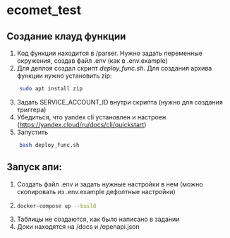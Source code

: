 # ecomet_test
## Создание клауд функции
1) Код функции находится в /parser. Нужно задать переменные окружения, создав файл .env (как в .env.example)
2) Для деплоя создал скрипт *deploy_func.sh*. Для создания архива функции нужно установить zip: 
```bash
    sudo apt install zip
```
3) Задать SERVICE_ACCOUNT_ID внутри скрипта (нужно для создания триггера)
4) Убедиться, что yandex cli установлен и настроен (https://yandex.cloud/ru/docs/cli/quickstart)
5) Запустить
```bash
    bash deploy_func.sh
```
## Запуск апи:
1) Создать файл .env и задать нужные настройки в нем (можно скопировать из .env.example дефолтные настройки)
2) ```bash
   docker-compose up --build
   ```
3) Таблицы не создаются, как было написано в задании
4) Доки находятся на /docs и /openapi.json
